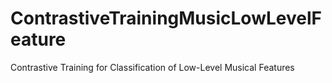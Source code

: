 # ContrastiveTrainingMusicLowLevelFeature
Contrastive Training for Classification of Low-Level Musical Features
